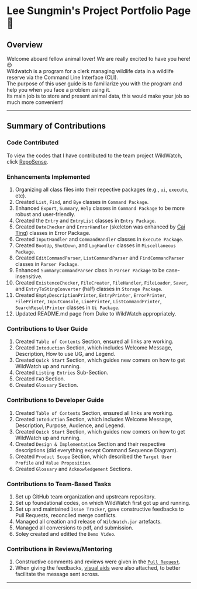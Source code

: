 # Lee Sungmin's Project Portfolio Page 🦈
  
## Overview  
Welcome aboard fellow animal lover! We are really excited to have you here! 😉  
Wildwatch is a program for a clerk managing wildlife data in a wildlife reserve via the Command Line Interface (CLI).  
The purpose of this user guide is to familiarize you with the program and help you when you face a problem using it.  
Its main job is to store and present animal data, this would make your job so much more convenient!  
  
--------------------------------------------------------------------------------------------------------------------------------------  
  
## Summary of Contributions  
  
### Code Contributed
To view the codes that I have contributed to the team project WildWatch, click [RepoSense](https://nus-cs2113-ay2324s1.github.io/tp-dashboard/?search=woodenclock&breakdown=true).  

<div style="page-break-after: always;"></div>

### Enhancements Implemented  
1. Organizing all class files into their repective packages (e.g., `ui`, `execute`, etc).  
2. Created `List`, `Find`, and `Bye` classes in `Command Package`.
3. Enhanced `Export`, `Summary`, `Help` classes in `Command Package` to be more robust and user-friendly.  
4. Created the `Entry` and `EntryList` classes in `Entry Package`.  
5. Created `DateChecker` and `ErrorHandler` (skeleton was enhanced by [Cai Ting](https://ay2324s1-cs2113t-w11-2.github.io/tp/team/lctxct.html)) classes in Error Package.  
6. Created `InputHandler` and `CommandHandler` classes in `Execute Package`.  
7. Created `BootUp`, `ShutDown`, and `LogHandler` classes in `Miscellaneous Package`.  
8. Created `EditCommandParser`, `ListCommandParser` and `FindCommandParser` classes in `Parser Package`.
9. Enhanced `SummaryCommandParser` class in `Parser Package` to be case-insensitive.  
10. Created `ExistenceChecker`, `FileCreater`, `FileHandler`, `FileLoader`, `Saver`, and `EntryToStingConverter` (half) classes in `Storage Package`.  
11. Created `EmptyDescriptionPrinter`, `EntryPrinter`, `ErrorPrinter`, `FilePrinter`, `InputConsole`, `LinePrinter`, `ListCommandPrinter`, `SearchResultPrinter` classes in `Ui Package`.
12. Updated README.md page from Duke to WildWatch appropriately.    
  
### Contributions to User Guide  
1. Created `Table of Contents` Section, ensured all links are working.  
2. Created `Intoduction` Section, which includes Welcome Message, Description, How to use UG, and Legend.  
3. Created `Quick Start` Section, which guides new comers on how to get WildWatch up and running.  
4. Created `Listing Entries` Sub-Section.  
5. Created `FAQ` Section.  
6. Created `Glossary` Section.  
  
### Contributions to Developer Guide  
1. Created `Table of Contents` Section, ensured all links are working.  
2. Created `Intoduction` Section, which includes Welcome Message, Description, Purpose, Audience, and Legend.  
3. Created `Quick Start` Section, which guides new comers on how to get WildWatch up and running.  
4. Created `Design & Implementation` Section and their respective descriptions (did everything except Command Sequence Diagram).  
5. Created `Product Scope` Section, which described the `Target User Profile` and `Value Proposition`.
6. Created `Glossary` and `Acknowledgement` Sections.  
  
### Contributions to Team-Based Tasks  
1. Set up GitHub team organization and upstream repository.    
2. Set up foundational codes, on which WildWatch first got up and running.  
3. Set up and maintained `Issue Tracker`, gave constructive feedbacks to Pull Requests, reconciled merge conflicts.  
4. Managed all creation and release of `WildWatch.jar` artefacts.  
5. Managed all conversions to pdf, and submission.  
6. Soley created and editted the `Demo Video`.  
  
### Contributions in Reviews/Mentoring  
1. Constructive comments and reviews were given in the [`Pull Request`](https://github.com/AY2324S1-CS2113T-W11-2/tp/pulls?page=3&q=is%3Apr+is%3Aclosed).
2. When giving the feedbacks, [visual aids](https://github.com/AY2324S1-CS2113T-W11-2/tp/pull/1) were also attached, to better facilitate the message sent across.  
  
--------------------------------------------------------------------------------------------------------------------------------------  
